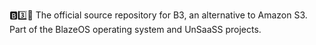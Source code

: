 🅱️3️⃣️💾️ The official source repository for B3, an alternative to Amazon S3. Part of the BlazeOS operating system and UnSaaSS projects.
